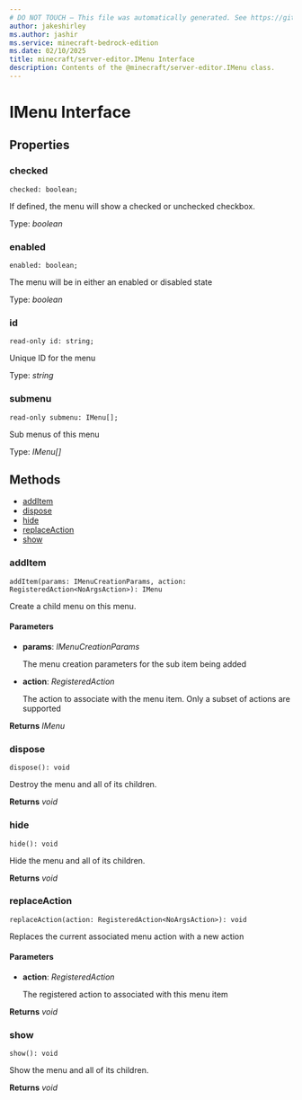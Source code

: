 ```yaml
---
# DO NOT TOUCH — This file was automatically generated. See https://github.com/mojang/minecraftapidocsgenerator to modify descriptions, examples, etc.
author: jakeshirley
ms.author: jashir
ms.service: minecraft-bedrock-edition
ms.date: 02/10/2025
title: minecraft/server-editor.IMenu Interface
description: Contents of the @minecraft/server-editor.IMenu class.
---
```

# IMenu Interface

## Properties

### **checked**
`checked: boolean;`

If defined, the menu will show a checked or unchecked checkbox.

Type: *boolean*

### **enabled**
`enabled: boolean;`

The menu will be in either an enabled or disabled state

Type: *boolean*

### **id**
`read-only id: string;`

Unique ID for the menu

Type: *string*

### **submenu**
`read-only submenu: IMenu[];`

Sub menus of this menu

Type: *IMenu[]*

## Methods
- [addItem](#additem)
- [dispose](#dispose)
- [hide](#hide)
- [replaceAction](#replaceaction)
- [show](#show)

### **addItem**
`
addItem(params: IMenuCreationParams, action: RegisteredAction<NoArgsAction>): IMenu
`

Create a child menu on this menu.

#### **Parameters**
- **params**: *IMenuCreationParams*
  
  The menu creation parameters for the sub item being added
- **action**: *RegisteredAction<NoArgsAction>*
  
  The action to associate with the menu item. Only a subset of actions are supported

**Returns** *IMenu*

### **dispose**
`
dispose(): void
`

Destroy the menu and all of its children.

**Returns** *void*

### **hide**
`
hide(): void
`

Hide the menu and all of its children.

**Returns** *void*

### **replaceAction**
`
replaceAction(action: RegisteredAction<NoArgsAction>): void
`

Replaces the current associated menu action with a new action

#### **Parameters**
- **action**: *RegisteredAction<NoArgsAction>*
  
  The registered action to associated with this menu item

**Returns** *void*

### **show**
`
show(): void
`

Show the menu and all of its children.

**Returns** *void*
